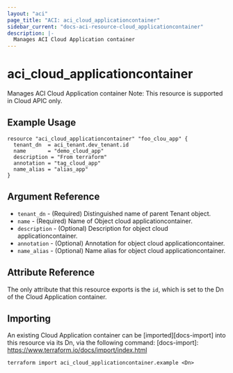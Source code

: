 ```yaml
---
layout: "aci"
page_title: "ACI: aci_cloud_applicationcontainer"
sidebar_current: "docs-aci-resource-cloud_applicationcontainer"
description: |-
  Manages ACI Cloud Application container
---
```


# aci_cloud_applicationcontainer #
Manages ACI Cloud Application container
Note: This resource is supported in Cloud APIC only.
## Example Usage ##

```hcl
resource "aci_cloud_applicationcontainer" "foo_clou_app" {
  tenant_dn  = aci_tenant.dev_tenant.id
  name       = "demo_cloud_app"
  description = "From terraform"
  annotation = "tag_cloud_app"
  name_alias = "alias_app"
}

```
## Argument Reference ##
* `tenant_dn` - (Required) Distinguished name of parent Tenant object.
* `name` - (Required) Name of Object cloud applicationcontainer.
* `description` - (Optional) Description for object cloud applicationcontainer.
* `annotation` - (Optional) Annotation for object cloud applicationcontainer.
* `name_alias` - (Optional) Name alias for object cloud applicationcontainer.



## Attribute Reference

The only attribute that this resource exports is the `id`, which is set to the
Dn of the Cloud Application container.

## Importing ##

An existing Cloud Application container can be [imported][docs-import] into this resource via its Dn, via the following command:
[docs-import]: https://www.terraform.io/docs/import/index.html


```
terraform import aci_cloud_applicationcontainer.example <Dn>
```